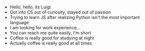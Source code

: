 - Hello, hello, its Luigi
- Got into CS out of curiosity, stayed out of passion
- Trying to learn JS after realizing Python isn't the most important language
- I am looking for work experience...
- You can reach me quite easily, I'm short
- Coffee is really good for studying at night
- Actually coffee is really good at all times


